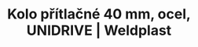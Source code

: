 ---
Link: "file:/Users/vinayakpatel/Downloads/www.weldplast.cz/kolo-pritlacne-40-mm-ocel-unidrive"
product_name: "Kolo přítlačné 40 mm, ocel, UNIDRIVE"
product_id: "Obj. číslo:163.357"
title: "Kolo přítlačné 40 mm, ocel, UNIDRIVE | Weldplast"
product_desc: ""
product_specs: ""
product_downloads: ""
href: ""
accessories: ""
similar_products: ""
---